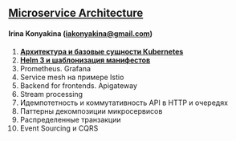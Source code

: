 ## **[Microservice Architecture](https://otus.ru/lessons/microservice-architecture/)** 

#### Irina Konyakina (iakonyakina@gmail.com)

1. **[Архитектура и базовые сущности Кubernetes](https://github.com/never-sleeps/microservice-architecture/tree/master/homework-01)** 
2. **[Helm 3 и шаблонизация манифестов](https://github.com/never-sleeps/microservice-architecture/tree/master/homework-02)**
3. Prometheus. Grafana
4. Service mesh на примере Istio
5. Backend for frontends. Apigateway
6. Stream processing
7. Идемпотетность и коммутативность API в HTTP и очередях
8. Паттерны декомпозиции микросервисов
9. Распределенные транзакции
10. Event Sourcing и CQRS
